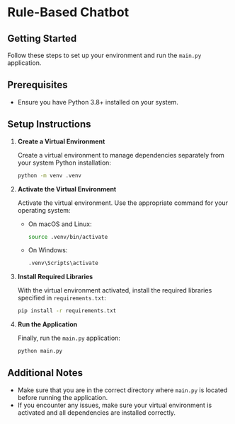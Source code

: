 # Rule-Based Chatbot

## Getting Started

Follow these steps to set up your environment and run the `main.py` application.

## Prerequisites

- Ensure you have Python 3.8+ installed on your system.

## Setup Instructions

1. **Create a Virtual Environment**

   Create a virtual environment to manage dependencies separately from your system Python installation:

   ```bash
   python -m venv .venv
   ```

2. **Activate the Virtual Environment**

   Activate the virtual environment. Use the appropriate command for your operating system:

   - On macOS and Linux:
     ```bash
     source .venv/bin/activate
     ```
   - On Windows:
     ```bash
     .venv\Scripts\activate
     ```

3. **Install Required Libraries**

   With the virtual environment activated, install the required libraries specified in `requirements.txt`:

   ```bash
   pip install -r requirements.txt
   ```

4. **Run the Application**

   Finally, run the `main.py` application:

   ```bash
   python main.py
   ```

## Additional Notes

- Make sure that you are in the correct directory where `main.py` is located before running the application.
- If you encounter any issues, make sure your virtual environment is activated and all dependencies are installed correctly.
